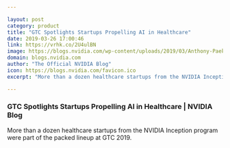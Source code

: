 ```yaml
---

layout: post
category: product
title: "GTC Spotlights Startups Propelling AI in Healthcare"
date: 2019-03-26 17:00:46
link: https://vrhk.co/2U4ulBN
image: https://blogs.nvidia.com/wp-content/uploads/2019/03/Anthony-Paek-Lunit-1280x680.jpg
domain: blogs.nvidia.com
author: "The Official NVIDIA Blog"
icon: https://blogs.nvidia.com/favicon.ico
excerpt: "More than a dozen healthcare startups from the NVIDIA Inception program were part of the packed lineup at GTC 2019."

---
```


### GTC Spotlights Startups Propelling AI in Healthcare | NVIDIA Blog

More than a dozen healthcare startups from the NVIDIA Inception program were part of the packed lineup at GTC 2019.